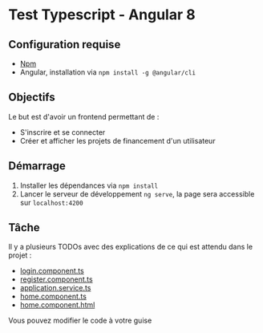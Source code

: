 # Test Typescript - Angular 8

## Configuration requise

- [Npm](https://www.npmjs.com/get-npm)
- Angular, installation via `npm install -g @angular/cli`

## Objectifs

Le but est d'avoir un frontend permettant de :

- S'inscrire et se connecter
- Créer et afficher les projets de financement d'un utilisateur

## Démarrage

1. Installer les dépendances via `npm install`
2. Lancer le serveur de développement `ng serve`, la page sera accessible sur `localhost:4200`

## Tâche

Il y a plusieurs TODOs avec des explications de ce qui est attendu dans le projet :

- [login.component.ts](src/app/login/login.component.ts)
- [register.component.ts](src/app/register/register.component.ts)
- [application.service.ts](src/app/service/application.service.ts)
- [home.component.ts](src/app/home/home.component.ts)
- [home.component.html](src/app/home/home.component.html)

Vous pouvez modifier le code à votre guise
